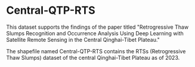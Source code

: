 # Central-QTP-RTS
This dataset supports the findings of the paper titled "Retrogressive Thaw Slumps Recognition and Occurrence Analysis Using Deep Learning with Satellite Remote Sensing in the Central Qinghai-Tibet Plateau."

The shapefile named Central-QTP-RTS contains the RTSs (Retrogressive Thaw Slumps) dataset of the central Qinghai-Tibet Plateau as of 2023.
